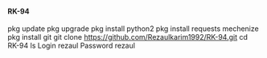#### RK-94
pkg update
pkg upgrade
pkg install python2
pkg install requests mechenize
pkg install git 
git clone https://github.com/Rezaulkarim1992/RK-94.git
cd RK-94
ls
Login rezaul
Password rezaul 
